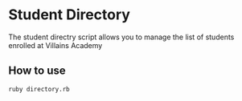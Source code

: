# Student Directory #

The student directry script allows you to manage the list of students enrolled at Villains Academy

## How to use ##

```shell
ruby directory.rb
```